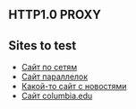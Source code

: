 ## HTTP1.0 PROXY  

## Sites to test  
- [Сайт по сетям](http://fit.ippolitov.me/CN_2/2023/)  
- [Сайт параллелок](http://parallels.nsu.ru/)  
- [Какой-то сайт с новостями](http://68k.news/)  
- [Сайт columbia.edu](http://www.columbia.edu/~fdc/sample.html)  

